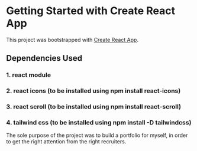 # Getting Started with Create React App

This project was bootstrapped with [Create React App](https://github.com/facebook/create-react-app).

## Dependencies Used
### 1. react module
### 2. react icons (to be installed using npm install react-icons)
### 3. react scroll (to be installed using npm install react-scroll)
### 4. tailwind css (to be installed using npm install -D tailwindcss)

The sole purpose of the project was to build a portfolio for myself, in order to get the right attention from the 
right recruiters.